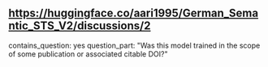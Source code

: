 ## https://huggingface.co/aari1995/German_Semantic_STS_V2/discussions/2

contains_question: yes
question_part: "Was this model trained in the scope of some publication or associated citable DOI?"